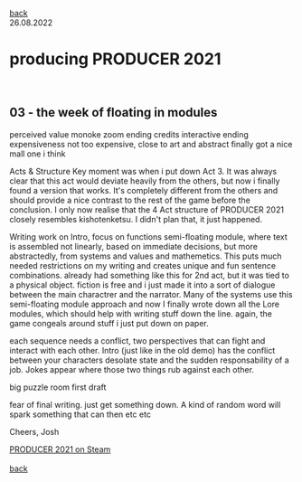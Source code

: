 [back](thinking)<br>
26.08.2022
<h1>producing PRODUCER 2021</h1><br>
<h2>03 - the week of floating in modules</h2>

perceived value
monoke zoom
ending credits interactive
ending expensiveness
not too expensive, close to art and abstract
finally got a nice mall one i think

Acts & Structure
Key moment was when i put down Act 3.
It was always clear that this act would deviate heavily from the others, but now i finally found a version that works.
It's completely different from the others and should provide a nice contrast to the rest of the game before the conclusion.
I only now realise that the 4 Act structure of PRODUCER 2021 closely resembles kishotenketsu. I didn't plan that, it just happened.

Writing
work on Intro, focus on functions
semi-floating module, where text is assembled not linearly, based on immediate decisions, but more abstractedly, from systems and values and mathemetics.
This puts much needed restrictions on my writing and creates unique and fun sentence combinations.
already had something like this for 2nd act, but it was tied to a physical object.
fiction is free and i just made it into a sort of dialogue between the main charactrer and the narrator.
Many of the systems use this semi-floating module approach and now I finally wrote down all the Lore modules, which should help with writing stuff down the line.
again, the game congeals around stuff i just put down on paper.



each sequence needs a conflict, two perspectives that can fight and interact with each other.
Intro (just like in the old demo) has the conflict between your characters desolate state and the sudden responsability of a job. 
Jokes appear where those two things rub against each other.

big puzzle room first draft

fear of final writing.
just get something down. A kind of random word will spark something that can then etc etc

Cheers,
Josh

<a href="https://store.steampowered.com/app/1667320/PRODUCER_2021/?beta=1" target="_blank">PRODUCER 2021 on Steam</a><br>
<br>
[back](thinking)
